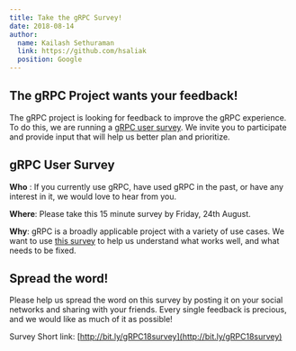 ```yaml
---
title: Take the gRPC Survey!
date: 2018-08-14
author:
  name: Kailash Sethuraman
  link: https://github.com/hsaliak
  position: Google
---
```


## The gRPC Project wants your feedback!

The gRPC project is looking for feedback to improve the gRPC experience. To do this, we are running a [gRPC user survey](http://bit.ly/gRPC18survey). We invite you to participate and provide input that will help us better plan and prioritize.

<!--more-->

## gRPC User Survey

**Who** : If you currently use gRPC, have used gRPC in the past, or have any interest in it, we would love to hear from you. 

**Where**: Please take this 15 minute survey by Friday, 24th August.

**Why**: gRPC is a broadly applicable project with a variety of use cases. We want to use [this survey](http://bit.ly/gRPC18survey) to help us understand what works well, and what needs to be fixed. 

## Spread the word!

Please help us spread the word on this survey by posting it on your social networks and sharing with your friends. Every single feedback is precious, and we would like as much of it as possible!

Survey Short link: [http://bit.ly/gRPC18survey](http://bit.ly/gRPC18survey)
